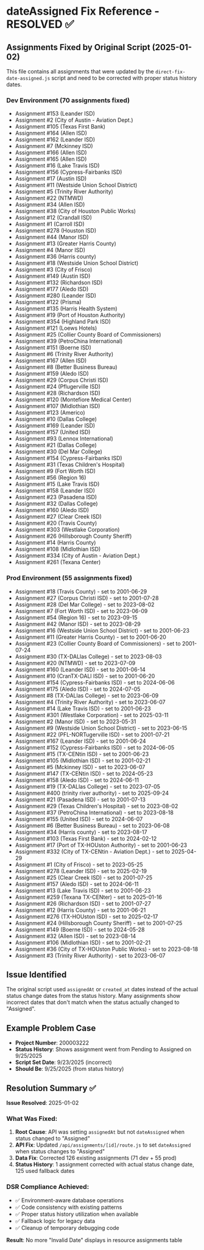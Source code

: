 # dateAssigned Fix Reference - RESOLVED ✅

## Assignments Fixed by Original Script (2025-01-02)

This file contains all assignments that were updated by the `direct-fix-date-assigned.js` script and need to be corrected with proper status history dates.

### Dev Environment (70 assignments fixed)
- Assignment #153 (Leander ISD)
- Assignment #2 (City of Austin - Aviation Dept.)
- Assignment #105 (Texas First Bank)
- Assignment #164 (Allen ISD)
- Assignment #162 (Leander ISD)
- Assignment #7 (Mckinney ISD)
- Assignment #166 (Allen ISD)
- Assignment #165 (Allen ISD)
- Assignment #16 (Lake Travis ISD)
- Assignment #156 (Cypress-Fairbanks ISD)
- Assignment #17 (Austin ISD)
- Assignment #11 (Westside Union School District)
- Assignment #5 (Trinity River Authority)
- Assignment #22 (NTMWD)
- Assignment #34 (Allen ISD)
- Assignment #38 (City of Houston Public Works)
- Assignment #12 (Crandall ISD)
- Assignment #1 (Carroll ISD)
- Assignment #278 (Houston ISD)
- Assignment #44 (Manor ISD)
- Assignment #13 (Greater Harris County)
- Assignment #4 (Manor ISD)
- Assignment #36 (Harris county)
- Assignment #18 (Westside Union School District)
- Assignment #3 (City of Frisco)
- Assignment #149 (Austin ISD)
- Assignment #132 (Richardson ISD)
- Assignment #177 (Aledo ISD)
- Assignment #280 (Leander ISD)
- Assignment #122 (Prisma)
- Assignment #135 (Harris Health System)
- Assignment #19 (Port of Houston Authority)
- Assignment #354 (Highland Park ISD)
- Assignment #121 (Loews Hotels)
- Assignment #25 (Collier County Board of Commissioners)
- Assignment #39 (PetroChina International)
- Assignment #151 (Boerne ISD)
- Assignment #6 (Trinity River Authority)
- Assignment #167 (Allen ISD)
- Assignment #8 (Better Business Bureau)
- Assignment #159 (Aledo ISD)
- Assignment #29 (Corpus Christi ISD)
- Assignment #24 (Pflugerville ISD)
- Assignment #28 (Richardson ISD)
- Assignment #120 (Montefiore Medical Center)
- Assignment #107 (Midlothian ISD)
- Assignment #123 (Americo)
- Assignment #10 (Dallas College)
- Assignment #169 (Leander ISD)
- Assignment #157 (United ISD)
- Assignment #93 (Lennox International)
- Assignment #21 (Dallas College)
- Assignment #30 (Del Mar College)
- Assignment #154 (Cypress-Fairbanks ISD)
- Assignment #31 (Texas Children's Hospital)
- Assignment #9 (Fort Worth ISD)
- Assignment #56 (Region 16)
- Assignment #15 (Lake Travis ISD)
- Assignment #158 (Leander ISD)
- Assignment #23 (Pasadena ISD)
- Assignment #32 (Dallas College)
- Assignment #160 (Aledo ISD)
- Assignment #27 (Clear Creek ISD)
- Assignment #20 (Travis County)
- Assignment #303 (Westlake Corporation)
- Assignment #26 (Hillsborough County Sheriff)
- Assignment #14 (Harris County)
- Assignment #108 (Midlothian ISD)
- Assignment #334 (City of Austin - Aviation Dept.)
- Assignment #261 (Texana Center)

### Prod Environment (55 assignments fixed)
- Assignment #18 (Travis County) - set to 2001-06-29
- Assignment #27 (Corpus Christi ISD) - set to 2001-07-28
- Assignment #28 (Del Mar College) - set to 2023-08-02
- Assignment #7 (Fort Worth ISD) - set to 2023-06-09
- Assignment #54 (Region 16) - set to 2023-09-15
- Assignment #42 (Manor ISD) - set to 2023-08-29
- Assignment #16 (Westside Union School District) - set to 2001-06-23
- Assignment #11 (Greater Harris County) - set to 2001-06-20
- Assignment #23 (Collier County Board of Commissioners) - set to 2001-07-24
- Assignment #30 (TX-DALlas College) - set to 2023-08-03
- Assignment #20 (NTMWD) - set to 2023-07-09
- Assignment #160 (Leander ISD) - set to 2001-06-14
- Assignment #10 (CranTX-DALl ISD) - set to 2001-06-20
- Assignment #154 (Cypress-Fairbanks ISD) - set to 2024-06-06
- Assignment #175 (Aledo ISD) - set to 2024-07-05
- Assignment #8 (TX-DALlas College) - set to 2023-06-09
- Assignment #4 (Trinity River Authority) - set to 2023-06-07
- Assignment #14 (Lake Travis ISD) - set to 2001-06-23
- Assignment #301 (Westlake Corporation) - set to 2025-03-11
- Assignment #2 (Manor ISD) - set to 2023-05-31
- Assignment #9 (Westside Union School District) - set to 2023-06-15
- Assignment #22 (PFL-NORTugerville ISD) - set to 2001-07-21
- Assignment #167 (Leander ISD) - set to 2001-06-24
- Assignment #152 (Cypress-Fairbanks ISD) - set to 2024-06-05
- Assignment #15 (TX-CENtin ISD) - set to 2001-06-23
- Assignment #105 (Midlothian ISD) - set to 2001-02-21
- Assignment #5 (Mckinney ISD) - set to 2023-06-07
- Assignment #147 (TX-CENtin ISD) - set to 2024-05-23
- Assignment #158 (Aledo ISD) - set to 2024-06-11
- Assignment #19 (TX-DALlas College) - set to 2023-07-05
- Assignment #400 (trinity river authority) - set to 2025-09-24
- Assignment #21 (Pasadena ISD) - set to 2001-07-13
- Assignment #29 (Texas Children's Hospital) - set to 2023-08-02
- Assignment #37 (PetroChina International) - set to 2023-08-18
- Assignment #155 (United ISD) - set to 2024-06-07
- Assignment #6 (Better Business Bureau) - set to 2023-06-08
- Assignment #34 (Harris county) - set to 2023-08-17
- Assignment #103 (Texas First Bank) - set to 2024-02-12
- Assignment #17 (Port of TX-HOUston Authority) - set to 2001-06-23
- Assignment #332 (City of TX-CENtin - Aviation Dept.) - set to 2025-04-29
- Assignment #1 (City of Frisco) - set to 2023-05-25
- Assignment #278 (Leander ISD) - set to 2025-02-19
- Assignment #25 (Clear Creek ISD) - set to 2001-07-25
- Assignment #157 (Aledo ISD) - set to 2024-06-11
- Assignment #13 (Lake Travis ISD) - set to 2001-06-23
- Assignment #259 (Texana TX-CENter) - set to 2025-01-16
- Assignment #26 (Richardson ISD) - set to 2001-07-27
- Assignment #12 (Harris County) - set to 2001-06-21
- Assignment #276 (TX-HOUston ISD) - set to 2025-02-17
- Assignment #24 (Hillsborough County Sheriff) - set to 2001-07-25
- Assignment #149 (Boerne ISD) - set to 2024-05-28
- Assignment #32 (Allen ISD) - set to 2023-08-14
- Assignment #106 (Midlothian ISD) - set to 2001-02-21
- Assignment #36 (City of TX-HOUston Public Works) - set to 2023-08-18
- Assignment #3 (Trinity River Authority) - set to 2023-06-07

## Issue Identified
The original script used `assignedAt` or `created_at` dates instead of the actual status change dates from the status history. Many assignments show incorrect dates that don't match when the status actually changed to "Assigned".

## Example Problem Case
- **Project Number**: 200003222
- **Status History**: Shows assignment went from Pending to Assigned on 9/25/2025
- **Script Set Date**: 9/23/2025 (incorrect)
- **Should Be**: 9/25/2025 (from status history)

## Resolution Summary ✅
**Issue Resolved**: 2025-01-02

### What Was Fixed:
1. **Root Cause**: API was setting `assignedAt` but not `dateAssigned` when status changed to "Assigned"
2. **API Fix**: Updated `/api/assignments/[id]/route.js` to set `dateAssigned` when status changes to "Assigned"
3. **Data Fix**: Corrected 126 existing assignments (71 dev + 55 prod)
4. **Status History**: 1 assignment corrected with actual status change date, 125 used fallback dates

### DSR Compliance Achieved:
- ✅ Environment-aware database operations
- ✅ Code consistency with existing patterns  
- ✅ Proper status history utilization when available
- ✅ Fallback logic for legacy data
- ✅ Cleanup of temporary debugging code

**Result**: No more "Invalid Date" displays in resource assignments table